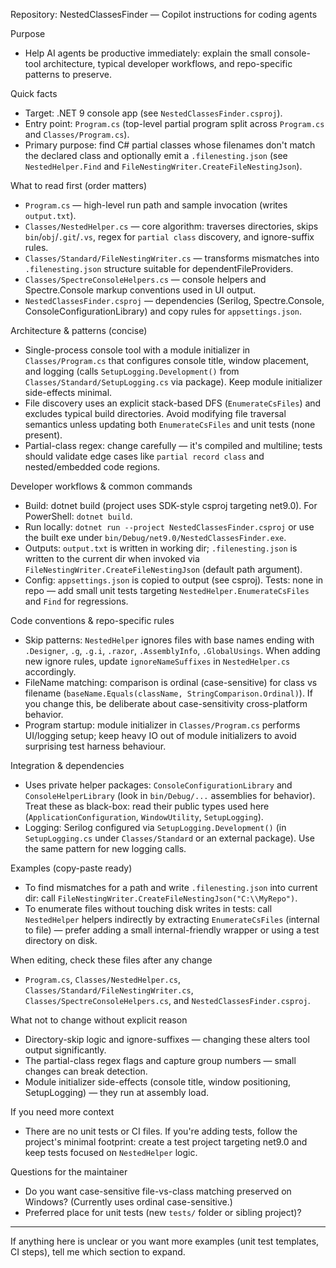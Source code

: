 Repository: NestedClassesFinder — Copilot instructions for coding agents

Purpose
- Help AI agents be productive immediately: explain the small console-tool architecture, typical developer workflows, and repo-specific patterns to preserve.

Quick facts
- Target: .NET 9 console app (see `NestedClassesFinder.csproj`).
- Entry point: `Program.cs` (top-level partial program split across `Program.cs` and `Classes/Program.cs`).
- Primary purpose: find C# partial classes whose filenames don't match the declared class and optionally emit a `.filenesting.json` (see `NestedHelper.Find` and `FileNestingWriter.CreateFileNestingJson`).

What to read first (order matters)
- `Program.cs` — high-level run path and sample invocation (writes `output.txt`).
- `Classes/NestedHelper.cs` — core algorithm: traverses directories, skips `bin`/`obj`/`.git`/`.vs`, regex for `partial class` discovery, and ignore-suffix rules.
- `Classes/Standard/FileNestingWriter.cs` — transforms mismatches into `.filenesting.json` structure suitable for dependentFileProviders.
- `Classes/SpectreConsoleHelpers.cs` — console helpers and Spectre.Console markup conventions used in UI output.
- `NestedClassesFinder.csproj` — dependencies (Serilog, Spectre.Console, ConsoleConfigurationLibrary) and copy rules for `appsettings.json`.

Architecture & patterns (concise)
- Single-process console tool with a module initializer in `Classes/Program.cs` that configures console title, window placement, and logging (calls `SetupLogging.Development()` from `Classes/Standard/SetupLogging.cs` via package). Keep module initializer side-effects minimal.
- File discovery uses an explicit stack-based DFS (`EnumerateCsFiles`) and excludes typical build directories. Avoid modifying file traversal semantics unless updating both `EnumerateCsFiles` and unit tests (none present).
- Partial-class regex: change carefully — it's compiled and multiline; tests should validate edge cases like `partial record class` and nested/embedded code regions.

Developer workflows & common commands
- Build: dotnet build (project uses SDK-style csproj targeting net9.0). For PowerShell: `dotnet build`.
- Run locally: `dotnet run --project NestedClassesFinder.csproj` or use the built exe under `bin/Debug/net9.0/NestedClassesFinder.exe`.
- Outputs: `output.txt` is written in working dir; `.filenesting.json` is written to the current dir when invoked via `FileNestingWriter.CreateFileNestingJson` (default path argument).
- Config: `appsettings.json` is copied to output (see csproj). Tests: none in repo — add small unit tests targeting `NestedHelper.EnumerateCsFiles` and `Find` for regressions.

Code conventions & repo-specific rules
- Skip patterns: `NestedHelper` ignores files with base names ending with `.Designer`, `.g`, `.g.i`, `.razor`, `.AssemblyInfo`, `.GlobalUsings`. When adding new ignore rules, update `ignoreNameSuffixes` in `NestedHelper.cs` accordingly.
- FileName matching: comparison is ordinal (case-sensitive) for class vs filename (`baseName.Equals(className, StringComparison.Ordinal)`). If you change this, be deliberate about case-sensitivity cross-platform behavior.
- Program startup: module initializer in `Classes/Program.cs` performs UI/logging setup; keep heavy IO out of module initializers to avoid surprising test harness behaviour.

Integration & dependencies
- Uses private helper packages: `ConsoleConfigurationLibrary` and `ConsoleHelperLibrary` (look in `bin/Debug/...` assemblies for behavior). Treat these as black-box: read their public types used here (`ApplicationConfiguration`, `WindowUtility`, `SetupLogging`).
- Logging: Serilog configured via `SetupLogging.Development()` (in `SetupLogging.cs` under `Classes/Standard` or an external package). Use the same pattern for new logging calls.

Examples (copy-paste ready)
- To find mismatches for a path and write `.filenesting.json` into current dir: call `FileNestingWriter.CreateFileNestingJson("C:\\MyRepo")`.
- To enumerate files without touching disk writes in tests: call `NestedHelper` helpers indirectly by extracting `EnumerateCsFiles` (internal to file) — prefer adding a small internal-friendly wrapper or using a test directory on disk.

When editing, check these files after any change
- `Program.cs`, `Classes/NestedHelper.cs`, `Classes/Standard/FileNestingWriter.cs`, `Classes/SpectreConsoleHelpers.cs`, and `NestedClassesFinder.csproj`.

What not to change without explicit reason
- Directory-skip logic and ignore-suffixes — changing these alters tool output significantly.
- The partial-class regex flags and capture group numbers — small changes can break detection.
- Module initializer side-effects (console title, window positioning, SetupLogging) — they run at assembly load.

If you need more context
- There are no unit tests or CI files. If you're adding tests, follow the project's minimal footprint: create a test project targeting net9.0 and keep tests focused on `NestedHelper` logic.

Questions for the maintainer
- Do you want case-sensitive file-vs-class matching preserved on Windows? (Currently uses ordinal case-sensitive.)
- Preferred place for unit tests (new `tests/` folder or sibling project)?

---
If anything here is unclear or you want more examples (unit test templates, CI steps), tell me which section to expand.
